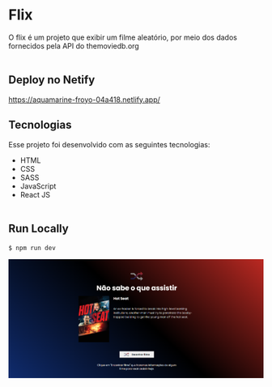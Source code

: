 # Flix
O flix é um projeto que exibir um filme aleatório, por meio dos dados fornecidos pela API do themoviedb.org<br><br>

## Deploy no Netify
<https://aquamarine-froyo-04a418.netlify.app/>
<br>

## Tecnologias

Esse projeto foi desenvolvido com as seguintes tecnologias:

- HTML
- CSS
- SASS
- JavaScript
- React JS<br><br>
## Run Locally

~~~bash
$ npm run dev
~~~


![GitHub Logo](src/assets/images/print.png)
